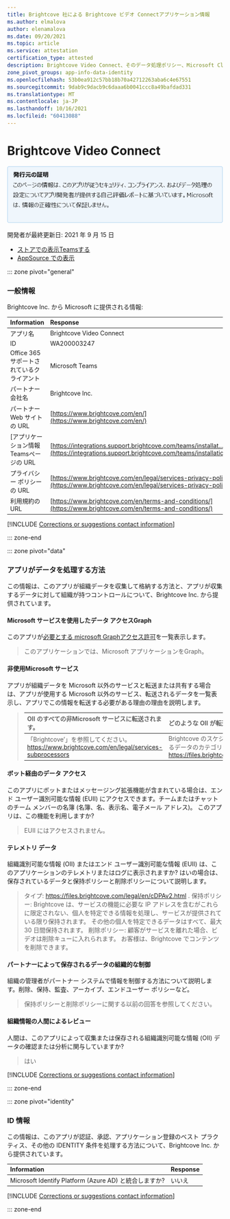 ```yaml
---
title: Brightcove 社による Brightcove ビデオ Connectアプリケーション情報
ms.author: elmalova
author: elenamalova
ms.date: 09/20/2021
ms.topic: article
ms.service: attestation
certification_type: attested
description: Brightcove Video Connect、そのデータ処理ポリシー、Microsoft Cloud App Security アプリ カタログ情報、CSA STAR レジストリのセキュリティ/コンプライアンス情報に関する利用可能なすべてのセキュリティおよびコンプライアンス情報。
zone_pivot_groups: app-info-data-identity
ms.openlocfilehash: 53b0ea912c57bb18b70a42712263aba6c4e67551
ms.sourcegitcommit: 9dab9c9dacb9c6daaa6b0041ccc8a49bafdad331
ms.translationtype: MT
ms.contentlocale: ja-JP
ms.lasthandoff: 10/16/2021
ms.locfileid: "60413088"
---
```

# <a name="brightcove-video-connect"></a>Brightcove Video Connect

<p></p>
<img alt="Publisher Attestation: The information on this page is based on a self-assessment report provided by the app developer on the security, compliance, and data handling practices followed by this app. Microsoft makes no guarantees regarding the accuracy of the information." src="../media/attested.png" width="650" />
<p>開発者が最終更新日: 2021 年 9 月 15 日</p>

* <a href="https://teams.microsoft.com/l/app/af7b350c-9e21-49a2-98b8-679327ed31c3" target="_blank">ストアでの表示Teamsする</a>
* <a href="https://appsource.microsoft.com/product/office/WA200003247" target="_blank">AppSource での表示</a>

::: zone pivot="general"

### <a name="general-information"></a>一般情報

Brightcove Inc. から Microsoft に提供される情報:

| **Information** | **Response** |
|:----------------|:-------------|
| アプリ名 | Brightcove Video Connect |
| ID | WA200003247 |
| Office 365サポートされているクライアント | Microsoft Teams |
| パートナー会社名 | Brightcove Inc. |
| パートナー Web サイトの URL | [https://www.brightcove.com/en/](https://www.brightcove.com/en/) |
| [アプリケーション情報Teamsページの URL | [https://integrations.support.brightcove.com/teams/installat...](https://integrations.support.brightcove.com/teams/installation.html) |
| プライバシー ポリシーの URL | [https://www.brightcove.com/en/legal/services-privacy-policy](https://www.brightcove.com/en/legal/services-privacy-policy) |
| 利用規約の URL | [https://www.brightcove.com/en/terms-and-conditions/](https://www.brightcove.com/en/terms-and-conditions/) |

 [!INCLUDE [Corrections or suggestions contact information](../includes/corrections-or-suggestions.md)]

::: zone-end

::: zone pivot="data"

### <a name="how-the-app-handles-data"></a>アプリがデータを処理する方法

この情報は、このアプリが組織データを収集して格納する方法と、アプリが収集するデータに対して組織が持つコントロールについて、Brightcove Inc. から提供されています。

#### <a name="data-access-using-microsoft-graph"></a>Microsoft サービスを使用したデータ アクセスGraph

このアプリが[必要とする microsoft Graphアクセス許可](https://docs.microsoft.com/graph/permissions-reference)を一覧表示します。

>このアプリケーションでは、Microsoft アプリケーションをGraph。


#### <a name="non-microsoft-services-used"></a>非使用Microsoft サービス

アプリが組織データを Microsoft 以外のサービスと転送または共有する場合は、アプリが使用する Microsoft 以外のサービス、転送されるデータを一覧表示し、アプリでこの情報を転送する必要がある理由の理由を説明します。

>| **OII のすべての非Microsoft サービスに転送されます。** |  **どのような OII が転送されますか?** | **OII を転送する理由** |
>|:-----------------------------------------------------|:------------------------------|:----------------------------------------|
>| 「Brightcove&#8217;」を参照してください。 https://www.brightcove.com/en/legal/services-subprocessors | Brightcove のスケジュール A&#8217;DPA には、処理されるデータのカテゴリが一覧表示されます。 https://files.brightcove.com/legal/en/cDPAv2.html | Brightcove のスケジュール A&#8217;DPA は、このデータを処理する理由を示します。 https://files.brightcove.com/legal/en/cDPAv2.html |

#### <a name="data-access-via-bots"></a>ボット経由のデータ アクセス

このアプリにボットまたはメッセージング拡張機能が含まれている場合は、エンド ユーザー識別可能な情報 (EUII) にアクセスできます。チームまたはチャットのチーム メンバーの名簿 (名簿、名、表示名、電子メール アドレス)。 このアプリは、この機能を利用しますか?

>EUII にはアクセスされません。


#### <a name="telemetry-data"></a>テレメトリ データ

組織識別可能な情報 (OII) またはエンド ユーザー識別可能な情報 (EUII) は、このアプリケーションのテレメトリまたはログに表示されますか? はいの場合は、保存されているデータと保持ポリシーと削除ポリシーについて説明します。

>タイプ: https://files.brightcove.com/legal/en/cDPAv2.html . 保持ポリシー: Brightcove は、サービスの機能に必要な IP アドレスを含むがこれらに限定されない、個人を特定できる情報を処理し、サービスが提供されている限り保持されます。 その他の個人を特定できるデータはすべて、最大 30 日間保持されます。 削除ポリシー: 顧客がサービスを離れた場合、ビデオは削除キューに入れられます。 お客様は、Brightcove でコンテンツを削除できます。

#### <a name="organizational-controls-for-data-stored-by-partner"></a>パートナーによって保存されるデータの組織的な制御

組織の管理者がパートナー システムで情報を制御する方法について説明します。削除、保持、監査、アーカイブ、エンドユーザー ポリシーなど。

>保持ポリシーと削除ポリシーに関する以前の回答を参照してください。

#### <a name="human-review-of-organizational-information"></a>組織情報の人間によるレビュー

人間は、このアプリによって収集または保存される組織識別可能な情報 (OII) データの確認または分析に関与していますか?

>はい

[!INCLUDE [Corrections or suggestions contact information](../includes/corrections-or-suggestions.md)]

::: zone-end


::: zone pivot="identity"

### <a name="identity-information"></a>ID 情報

この情報は、このアプリが認証、承認、アプリケーション登録のベスト プラクティス、その他の IDENTITY 条件を処理する方法について、Brightcove Inc. から提供されています。

| **Information** | **Response** |
|:----------------|:-------------|
| Microsoft Identify Platform (Azure AD) と統合しますか?  | いいえ |

[!INCLUDE [Corrections or suggestions contact information](../includes/corrections-or-suggestions.md)]

::: zone-end

